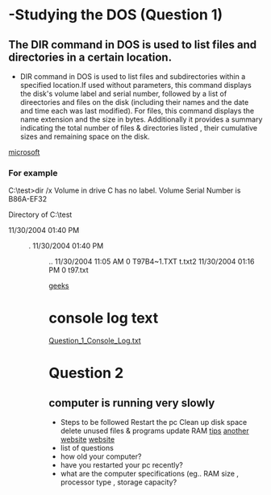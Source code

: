 # -Studying the DOS (Question 1)
## The DIR command in DOS is used to list files and directories in a certain location.
* DIR command in DOS is used to list files and subdirectories within a specified location.If used without parameters, this command displays the disk's volume label and serial number, followed by a list of direectories and files on the disk (including their names and the date and time each was last modified). For files, this command displays the name extension and the size in bytes. Additionally it provides a summary indicating the total number of files & directories listed  , their cumulative sizes and remaining space on the disk. 

[microsoft](https://learn.microsoft.com/en-us/windows-server/administration/windows-commands/dir)

### For example
C:\test>dir /x
Volume in drive C has no label.
Volume Serial Number is B86A-EF32

Directory of C:\test

11/30/2004  01:40 PM <DIR>  .
11/30/2004  01:40 PM <DIR> ..
11/30/2004  11:05 AM 0 T97B4~1.TXT t.txt2
11/30/2004  01:16 PM 0 t97.txt

[geeks]( https://www.geeksforgeeks.org/cmd-dir-command/)

# console log text
[Question_1_Console_Log.txt](https://github.com/user-attachments/files/19434859/Question_1_Console_Log.txt)
# Question 2
## computer is running very slowly
* Steps to be followed
Restart the pc
Clean up disk space
delete unused files & programs
update RAM
[tips](https://support.microsoft.com/en-us/windows/tips-to-improve-pc-performance-in-windows-b3b3ef5b-5953-fb6a-2528-4bbed82fba96)
[another website](https://www.crucial.com/articles/pc-users/how-to-fix-a-slow-computer)
[ website](https://www.starleaf.com/blog/why-is-my-computer-so-slow-tips-and-tricks-to-solve-the-issue/#google_vignette)
* list of questions
* how old your computer?
* have you restarted your pc recently?
* what are the computer specifications (eg.. RAM size , processor type , storage capacity?
  


